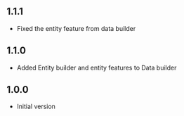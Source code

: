 ## 1.1.1
- Fixed the entity feature from data builder

## 1.1.0
- Added Entity builder and entity features to Data builder

## 1.0.0
- Initial version

